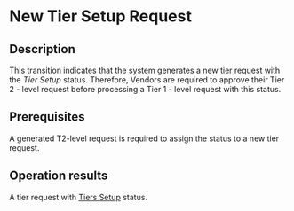# New Tier Setup Request
## Description
This transition indicates that the system generates a new tier request with the *Tier Setup* status. Therefore, Vendors are required to approve their Tier 2 - level request before processing a Tier 1 - level request with this status.
## Prerequisites
A generated T2-level request is required to assign the status to a new tier request. 
## Operation results
A tier request with [Tiers Setup](s-c-tiers-setup.html) status.
